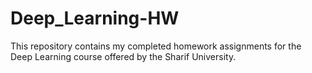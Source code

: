 # Deep_Learning-HW
This repository contains my completed homework assignments for the Deep Learning course offered by the Sharif University.
